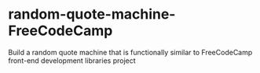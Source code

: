 # random-quote-machine-FreeCodeCamp
Build a random quote machine that is functionally similar to FreeCodeCamp front-end development libraries project
